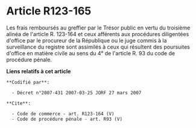 # Article R123-165

Les frais remboursés au greffier par le Trésor public en vertu du troisième alinéa de l'article R. 123-164 et ceux afférents
aux procédures diligentées d'office par le procureur de la République ou le juge commis à la surveillance du registre sont
assimilés à ceux qui résultent des poursuites d'office en matière civile au sens du 4° de l'article R. 93 du code de
procédure pénale.

**Liens relatifs à cet article**

	**Codifié par**:

	  - Décret n°2007-431 2007-03-25 JORF 27 mars 2007

	**Cite**:

	  - Code de commerce - art. R123-164 (V)
	  - Code de procédure pénale - art. R93 (V)
